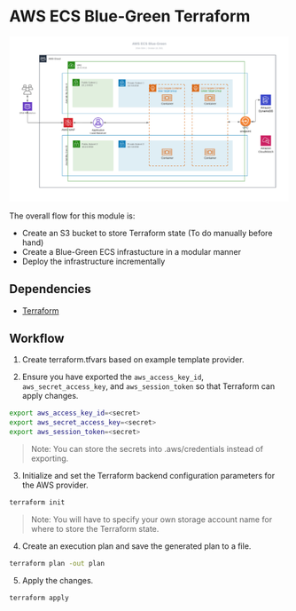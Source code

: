 # AWS ECS Blue-Green Terraform

![image](docs/AWS-ECS-Blue-Green.jpeg?raw=true)


The overall flow for this module is:

* Create an S3 bucket to store Terraform state (To do manually before hand)
* Create a Blue-Green ECS infrastucture in a modular manner
* Deploy the infrastructure incrementally

## Dependencies

* [Terraform](https://www.terraform.io/downloads.html)

## Workflow

1. Create terraform.tfvars based on example template provider.

2. Ensure you have exported the `aws_access_key_id`, `aws_secret_access_key`, and `aws_session_token` so that Terraform can apply changes.

```sh
export aws_access_key_id=<secret>
export aws_secret_access_key=<secret>
export aws_session_token=<secret>
```

> Note: You can store the secrets into .aws/credentials instead of exporting.


3. Initialize and set the Terraform backend configuration parameters for the AWS provider.

```sh
terraform init
```

> Note: You will have to specify your own storage account name for where to store the Terraform state.

4. Create an execution plan and save the generated plan to a file.

```sh
terraform plan -out plan
```

5. Apply the changes.

```sh
terraform apply
```
